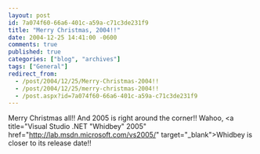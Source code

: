 ```yaml
---
layout: post
id: 7a074f60-66a6-401c-a59a-c71c3de231f9
title: "Merry Christmas, 2004!!"
date: 2004-12-25 14:41:00 -0600
comments: true
published: true
categories: ["blog", "archives"]
tags: ["General"]
redirect_from: 
  - /post/2004/12/25/Merry-Christmas-2004!!
  - /post/2004/12/25/merry-christmas-2004!!
  - /post.aspx?id=7a074f60-66a6-401c-a59a-c71c3de231f9
---
```

<!-- more -->
Merry Christmas all!! And 2005 is right around the corner!! Wahoo, <a title="Visual Studio .NET "Whidbey" 2005" href="http://lab.msdn.microsoft.com/vs2005/" target="_blank">Whidbey</a> is closer to its release date!!
